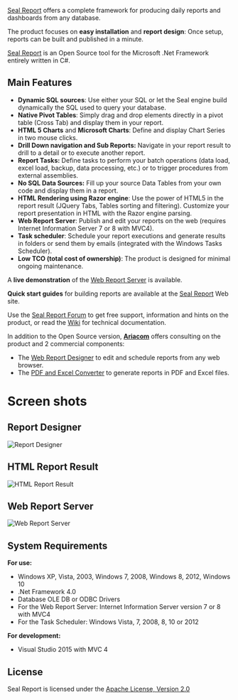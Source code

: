 <a href="http://www.sealreport.org" target=_blank>Seal Report</a> offers a complete framework for producing daily reports and dashboards from any database.

The product focuses on **easy installation** and **report design**: Once setup, reports can be built and published in a minute. 

<a href="http://www.sealreport.org" target=_blank>Seal Report</a> is an Open Source tool for the Microsoft .Net Framework entirely written in C#.

## Main Features
* **Dynamic SQL sources**: Use either your SQL or let the Seal engine build dynamically the SQL used to query your database.
* **Native Pivot Tables**: Simply drag and drop elements directly in a pivot table (Cross Tab) and display them in your report.
* **HTML 5 Charts** and **Microsoft Charts**: Define and display Chart Series in two mouse clicks.
* **Drill Down navigation and Sub Reports:** Navigate in your report result to drill to a detail or to execute another report.
* **Report Tasks:** Define tasks to perform your batch operations (data load, excel load, backup, data processing, etc.) or to trigger procedures from external assemblies.
* **No SQL Data Sources:**
Fill up your source Data Tables from your own code and display them in a report.
* **HTML Rendering using Razor engine**: Use the power of HTML5 in the report result (JQuery Tabs, Tables sorting and filtering). Customize your report presentation in HTML with the Razor engine parsing.
* **Web Report Server**: Publish and edit your reports on the web (requires Internet Information Server 7 or 8 with MVC4).
* **Task scheduler**: Schedule your report executions and generate results in folders or send them by emails (integrated with the Windows Tasks Scheduler).
* **Low TCO (total cost of ownership)**: The product is designed for minimal ongoing maintenance.

A **live demonstration** of the <a href="http://demo.sealreport.org" target=_blank>Web Report Server</a> is available.

**Quick start guides**  for building reports are available at the <a href="http://www.sealreport.org" target=_blank>Seal Report</a> Web site.

Use the <a href="http://forum.sealreport.org" target=_blank>Seal Report Forum</a> to get free support, information and hints on the product, or read the [Wiki](https://github.com/ariacom/Seal-Report/wiki) for technical documentation.

In addition to the Open Source version, **<a href="http://www.ariacom.com" target=_blank>Ariacom</a>** offers consulting on the product and 2 commercial components:
* The <a href="http://www.ariacom.com/sealweblicense.cshtml" target=_blank>Web Report Designer</a> to edit and schedule reports from any web browser.
* The <a href="http://www.ariacom.com/sealreportlicense.cshtml" target=_blank>PDF and Excel Converter</a> to generate reports in PDF and Excel files.

# Screen shots
## Report Designer
![Report Designer](http://sealreport.org/Images/reportDesignerShot.png)

## HTML Report Result
![HTML Report Result](http://sealreport.org/Images/reportResult2.png)

## Web Report Server
![Web Report Server](http://sealreport.org/Images/webServer3.png)

## System Requirements
**For use:**
* Windows XP, Vista, 2003, Windows 7, 2008, Windows 8, 2012, Windows 10
* .Net Framework 4.0
* Database OLE DB or ODBC Drivers
* For the Web Report Server: Internet Information Server version 7 or 8 with MVC4
* For the Task Scheduler: Windows Vista, 7, 2008, 8, 10 or 2012

**For development:**
* Visual Studio 2015 with MVC 4

## License
Seal Report is licensed under the <a href="http://www.apache.org/licenses/LICENSE-2.0" target="_blank">Apache License, Version 2.0</a>

